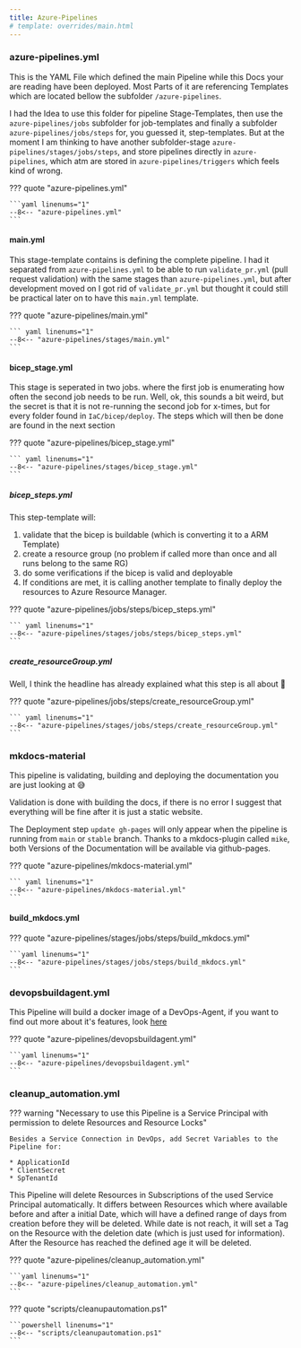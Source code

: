```yaml
---
title: Azure-Pipelines
# template: overrides/main.html
---
```


### azure-pipelines.yml

This is the YAML File which defined the main Pipeline while this Docs your are reading have been deployed. Most Parts of it are referencing Templates which are located bellow the subfolder `/azure-pipelines`.

I had the Idea to use this folder for pipeline Stage-Templates, then use the `azure-pipelines/jobs` subfolder for job-templates and finally a subfolder `azure-pipelines/jobs/steps` for, you guessed it, step-templates. But at the moment I am thinking to have another subfolder-stage `azure-pipelines/stages/jobs/steps`, and store pipelines directly in `azure-pipelines`, which atm are stored in `azure-pipelines/triggers` which feels kind of wrong.

??? quote "azure-pipelines.yml"

    ```yaml linenums="1"
    --8<-- "azure-pipelines.yml"
    ```

#### main.yml

This stage-template contains is defining the complete pipeline. I had it separated from `azure-pipelines.yml` to be able to run `validate_pr.yml` (pull request validation) with the same stages than `azure-pipelines.yml`, but after development moved on I got rid of `validate_pr.yml` but thought it could still be practical later on to have this `main.yml` template.

??? quote "azure-pipelines/main.yml"

    ``` yaml linenums="1"
    --8<-- "azure-pipelines/stages/main.yml"
    ```

#### bicep_stage.yml

This stage is seperated in two jobs. where the first job is enumerating how often the second job needs to be run. Well, ok, this sounds a bit weird, but the secret is that it is not re-running the second job for x-times, but for every folder found in `IaC/bicep/deploy`. The steps which will then be done are found in the next section

??? quote "azure-pipelines/bicep_stage.yml"

    ``` yaml linenums="1"
    --8<-- "azure-pipelines/stages/bicep_stage.yml"
    ```

##### bicep_steps.yml

This step-template will:

1. validate that the bicep is buildable (which is converting it to a ARM Template)
2. create a resource group (no problem if called more than once and all runs belong to the same RG)
3. do some verifications if the bicep is valid and deployable
4. If conditions are met, it is calling another template to finally deploy the resources to Azure Resource Manager.

??? quote "azure-pipelines/jobs/steps/bicep_steps.yml"

    ``` yaml linenums="1"
    --8<-- "azure-pipelines/stages/jobs/steps/bicep_steps.yml"
    ```

##### create_resourceGroup.yml

Well, I think the headline has already explained what this step is all about :speak_no_evil:

??? quote "azure-pipelines/jobs/steps/create_resourceGroup.yml"

    ``` yaml linenums="1"
    --8<-- "azure-pipelines/stages/jobs/steps/create_resourceGroup.yml"
    ```

### mkdocs-material

This pipeline is validating, building and deploying the documentation you are just looking at :sweat_smile:

Validation is done with building the docs, if there is no error I suggest that everything will be fine after it is just a static website.

The Deployment step `update gh-pages` will only appear when the pipeline is running from `main` or `stable` branch. Thanks to a mkdocs-plugin called `mike`, both Versions of the Documentation will be available via github-pages.

??? quote "azure-pipelines/mkdocs-material.yml"

    ``` yaml linenums="1"
    --8<-- "azure-pipelines/mkdocs-material.yml"
    ```

#### build_mkdocs.yml

??? quote "azure-pipelines/stages/jobs/steps/build_mkdocs.yml"

    ```yaml linenums="1"
    --8<-- "azure-pipelines/stages/jobs/steps/build_mkdocs.yml"
    ```

### devopsbuildagent.yml

This Pipeline will build a docker image of a DevOps-Agent, if you want to find out more about it's features, look [here](https://github.com/Mauwii/DevOpsBuildAgent/blob/main/README.md)

??? quote "azure-pipelines/devopsbuildagent.yml"

    ```yaml linenums="1"
    --8<-- "azure-pipelines/devopsbuildagent.yml"
    ```

### cleanup_automation.yml

??? warning "Necessary to use this Pipeline is a Service Principal with permission to delete Resources and Resource Locks"

    Besides a Service Connection in DevOps, add Secret Variables to the Pipeline for:

    * ApplicationId
    * ClientSecret
    * SpTenantId

This Pipeline will delete Resources in Subscriptions of the used Service Principal automatically. It differs between Resources which where available before and after a initial Date, which will have a defined range of days from creation before they will be deleted. While date is not reach, it will set a Tag on the Resource with the deletion date (which is just used for information). After the Resource has reached the defined age it will be deleted.

??? quote "azure-pipelines/cleanup_automation.yml"

    ```yaml linenums="1"
    --8<-- "azure-pipelines/cleanup_automation.yml"
    ```

??? quote "scripts/cleanupautomation.ps1"

    ```powershell linenums="1"
    --8<-- "scripts/cleanupautomation.ps1"
    ```

